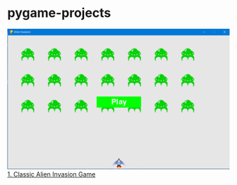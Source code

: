 # pygame-projects
![screen shot](/images/ai_image.png)
[1. Classic Alien Invasion Game](https://github.com/AdityaKomawar/pygame-projects/tree/master/alien-invasion-game|width=50)
